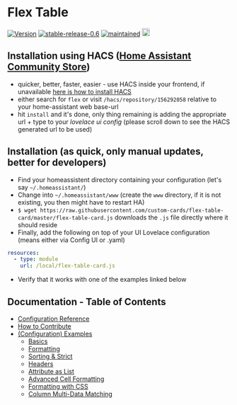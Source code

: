 # Flex Table

[![Version](https://img.shields.io/badge/version-0.6-green.svg?style=plastic)](#)
[![stable-release-0.6](https://img.shields.io/badge/stable-release_0.6-green.svg?style=plastic)](#) 
[![maintained](https://img.shields.io/maintenance/yes/2020.svg?style=plastic)](#)
<a href="https://www.buymeacoffee.com/daringer" target="_blank"> <img src="https://cdn.buymeacoffee.com/buttons/lato-green.png" alt="Buy Me A Coffee Or Beer" height=18></a>

## Installation using HACS ([Home Assistant Community Store](https://hacs.xyz/docs/installation/manual))

* quicker, better, faster, easier - use HACS inside your frontend, if unavailable [here is how to install HACS](https://hacs.xyz/docs/installation/manual)
* either search for `flex` or visit `/hacs/repository/156292058` relative to your home-assistant web base-url
* hit `install` and it's done, only thing remaining is adding the appropriate url + type to your *lovelace ui config* (please scroll down to see the HACS generated url to be used)

## Installation (as quick, only manual updates, better for developers)

* Find your homeassistent directory containing your configuration (let's say `~/.homeassistant/`)
* Change into `~/.homeassistant/www` (create the `www` directory, if it is not existing, you then might have to restart HA)
* `$ wget https://raw.githubusercontent.com/custom-cards/flex-table-card/master/flex-table-card.js` downloads the `.js` file directly where it should reside
* Finally, add the following on top of your UI Lovelace configuration (means either via Config UI or .yaml)
``` yaml
resources:
  - type: module
    url: /local/flex-table-card.js
```
* Verify that it works with one of the examples linked below

## Documentation - Table of Contents

* [Configuration Reference](docs/config-ref.md)
* [How to Contribute](docs/contribute.md)
* [(Configuration) Examples](docs/)
  * [Basics](docs/example-cfg-basics.md)
  * [Formatting](docs/example-cfg-simple-cell-formatting.md)
  * [Sorting & Strict](docs/example-cfg-sorting-strict.md)
  * [Headers](docs/example-cfg-headers.md)
  * [Attribute as List](docs/example-cfg-attr-as-list.md)
  * [Advanced Cell Formatting](docs/example-cfg-basics.md)
  * [Formatting with CSS](docs/example-cfg-css.md)
  * [Column Multi-Data Matching](docs/example-cfg-column-multi.md)
